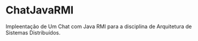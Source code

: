 # ChatJavaRMI
Impleentação de Um Chat com Java RMI para a disciplina de Arquitetura de Sistemas Distribuídos.
